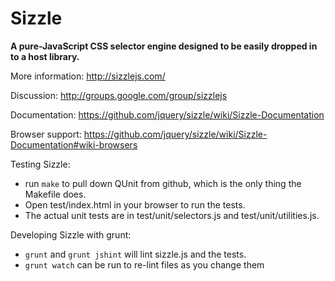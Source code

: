 # Sizzle

__A pure-JavaScript CSS selector engine designed to be easily dropped in to a host library.__

More information: http://sizzlejs.com/

Discussion: http://groups.google.com/group/sizzlejs

Documentation: https://github.com/jquery/sizzle/wiki/Sizzle-Documentation

Browser support: https://github.com/jquery/sizzle/wiki/Sizzle-Documentation#wiki-browsers

Testing Sizzle:
 - run `make` to pull down QUnit from github, which is the only thing the Makefile does.
 - Open test/index.html in your browser to run the tests.
 - The actual unit tests are in test/unit/selectors.js and test/unit/utilities.js.

Developing Sizzle with grunt:
 - `grunt` and `grunt jshint` will lint sizzle.js and the tests.
 - `grunt watch` can be run to re-lint files as you change them
